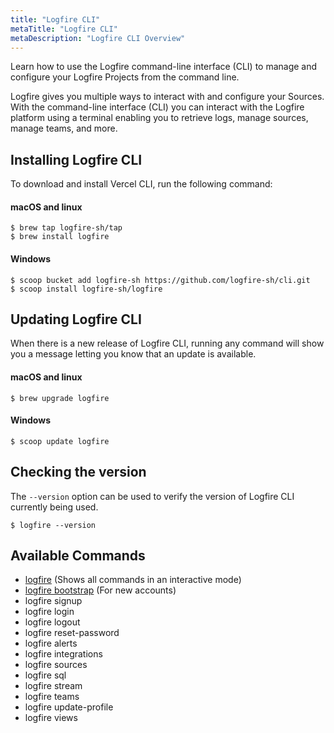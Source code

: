 ```yaml
---
title: "Logfire CLI"
metaTitle: "Logfire CLI"
metaDescription: "Logfire CLI Overview"
---
```


Learn how to use the Logfire command-line interface (CLI) to manage and configure your Logfire Projects from the command line.

Logfire gives you multiple ways to interact with and configure your Sources.
With the command-line interface (CLI) you can interact with the Logfire platform using a terminal
enabling you to retrieve logs, manage sources, manage teams, and more.

## Installing Logfire CLI

To download and install Vercel CLI, run the following command:

#### macOS and linux
```
$ brew tap logfire-sh/tap
$ brew install logfire
```

#### Windows
```
$ scoop bucket add logfire-sh https://github.com/logfire-sh/cli.git
$ scoop install logfire-sh/logfire
```

## Updating Logfire CLI

When there is a new release of Logfire CLI,
running any command will show you a message letting you know that an update is available.

#### macOS and linux
```
$ brew upgrade logfire
```

#### Windows
```
$ scoop update logfire
```

## Checking the version

The ```--version``` option can be used to verify the version of Logfire CLI currently being used.

```
$ logfire --version
```

## Available Commands
- [logfire](/cli/logfire) (Shows all commands in an interactive mode)
- [logfire bootstrap](/cli/bootstrap) (For new accounts)
- logfire signup
- logfire login
- logfire logout
- logfire reset-password
- logfire alerts
- logfire integrations
- logfire sources
- logfire sql
- logfire stream
- logfire teams
- logfire update-profile
- logfire views
